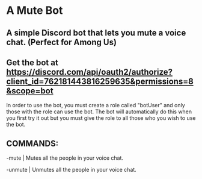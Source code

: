 # A Mute Bot # 

## A simple Discord bot that lets you mute a voice chat. (Perfect for Among Us) ##

## Get the bot at https://discord.com/api/oauth2/authorize?client_id=762181443816259635&permissions=8&scope=bot ##

In order to use the bot, you must create a role called "botUser" and only those with the role can use the bot. The bot will automatically do this when you first try it out but you must give the role to all those who you wish to use the bot.

## COMMANDS: ##

-mute	|   Mutes all the people in your voice chat.

-unmute	|   Unmutes all the people in your voice chat.


